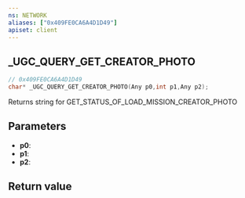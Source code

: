 ```yaml
---
ns: NETWORK
aliases: ["0x409FE0CA6A4D1D49"]
apiset: client
---
```

## _UGC_QUERY_GET_CREATOR_PHOTO

```c
// 0x409FE0CA6A4D1D49
char* _UGC_QUERY_GET_CREATOR_PHOTO(Any p0,int p1,Any p2);
```

Returns string for GET_STATUS_OF_LOAD_MISSION_CREATOR_PHOTO

## Parameters
* **p0**:
* **p1**:
* **p2**:

## Return value

